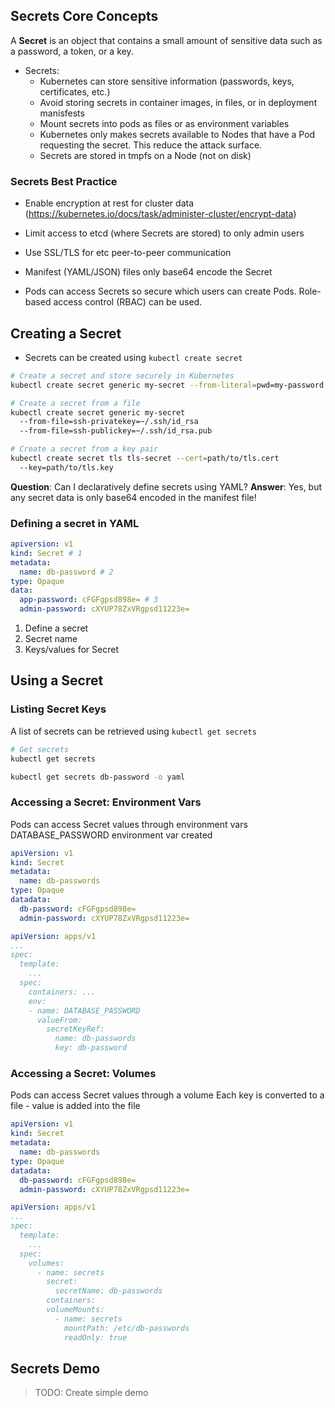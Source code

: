 
## Secrets Core Concepts


A __Secret__ is an object that contains a small amount of sensitive data such as a password, a token, or a key.

* Secrets:
  - Kubernetes can store sensitive information (passwords, keys, certificates, etc.)
  - Avoid storing secrets in container images, in files, or in deployment manisfests
  - Mount secrets into pods as files or as environment variables
  - Kubernetes only makes secrets available to Nodes that have a Pod requesting the secret. This reduce the attack surface.
  - Secrets are stored in tmpfs on a Node (not on disk)

### Secrets Best Practice

* Enable encryption at rest for cluster data (https://kubernetes.io/docs/task/administer-cluster/encrypt-data)

* Limit access to etcd (where Secrets are stored) to only admin users

* Use SSL/TLS for etc peer-to-peer communication

* Manifest (YAML/JSON) files only base64 encode the Secret

* Pods can access Secrets so secure which users can create Pods. Role-based access control (RBAC) can be used.

## Creating a Secret

* Secrets can be created using `kubectl create secret`

```bash
# Create a secret and store securely in Kubernetes
kubectl create secret generic my-secret --from-literal=pwd=my-password

# Create a secret from a file 
kubectl create secret generic my-secret
  --from-file=ssh-privatekey=~/.ssh/id_rsa
  --from-file=ssh-publickey=~/.ssh/id_rsa.pub

# Create a secret from a key pair
kubectl create secret tls tls-secret --cert=path/to/tls.cert
  --key=path/to/tls.key
```

**Question**: Can I declaratively define secrets using YAML?
**Answer**: Yes, but any secret data is only base64 encoded in the manifest file! 

### Defining a secret in YAML

```yml
apiversion: v1
kind: Secret # 1
metadata:
  name: db-password # 2
type: Opaque
data:
  app-password: cFGFgpsd898e= # 3
  admin-password: cXYUP78ZxVRgpsd11223e=
```

1. Define a secret
2. Secret name
3. Keys/values for Secret

## Using a Secret

### Listing Secret Keys

A list of secrets can be retrieved using `kubectl get secrets`

```bash
# Get secrets
kubectl get secrets
```

```bash
kubectl get secrets db-password -o yaml
```

### Accessing a Secret: Environment Vars

Pods can access Secret values through environment vars
DATABASE_PASSWORD environment var created

```yaml
apiVersion: v1
kind: Secret
metadata:
  name: db-passwords
type: Opaque
datadata:
  db-password: cFGFgpsd898e=
  admin-password: cXYUP78ZxVRgpsd11223e=
```

```yaml
apiVersion: apps/v1
...
spec:
  template:
    ...
  spec:
    containers: ...
    env:
    - name: DATABASE_PASSWORD
      valueFrom:
        secretKeyRef:
          name: db-passwords
          key: db-password
```

### Accessing a Secret: Volumes

Pods can access Secret values through a volume
Each key is converted to a file - value is added into the file

```yaml
apiVersion: v1
kind: Secret
metadata:
  name: db-passwords
type: Opaque
datadata:
  db-password: cFGFgpsd898e=
  admin-password: cXYUP78ZxVRgpsd11223e=
```

```yaml
apiVersion: apps/v1
...
spec:
  template:
    ...
  spec:
    volumes:
      - name: secrets
        secret:
          secretName: db-passwords
        containers:
        volumeMounts:
          - name: secrets
            mountPath: /etc/db-passwords
            readOnly: true

```

## Secrets Demo

> TODO: Create simple demo
